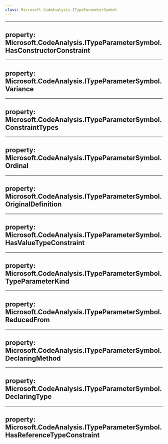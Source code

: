 ```yaml
---
class: Microsoft.CodeAnalysis.ITypeParameterSymbol
---
```


---
property: Microsoft.CodeAnalysis.ITypeParameterSymbol.HasConstructorConstraint
---

---
property: Microsoft.CodeAnalysis.ITypeParameterSymbol.Variance
---

---
property: Microsoft.CodeAnalysis.ITypeParameterSymbol.ConstraintTypes
---

---
property: Microsoft.CodeAnalysis.ITypeParameterSymbol.Ordinal
---

---
property: Microsoft.CodeAnalysis.ITypeParameterSymbol.OriginalDefinition
---

---
property: Microsoft.CodeAnalysis.ITypeParameterSymbol.HasValueTypeConstraint
---

---
property: Microsoft.CodeAnalysis.ITypeParameterSymbol.TypeParameterKind
---

---
property: Microsoft.CodeAnalysis.ITypeParameterSymbol.ReducedFrom
---

---
property: Microsoft.CodeAnalysis.ITypeParameterSymbol.DeclaringMethod
---

---
property: Microsoft.CodeAnalysis.ITypeParameterSymbol.DeclaringType
---

---
property: Microsoft.CodeAnalysis.ITypeParameterSymbol.HasReferenceTypeConstraint
---

